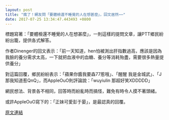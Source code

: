 ```yaml
---
layout: post
title: "瘋了！網友問「要體檢還不睡覺的人在想甚麼」，回文居然⋯⋯"
date: 2017-07-25 13:34:47.443493 +0800
---
```


標題寫著：「要體檢還不睡覺的人在想甚麼」，一則這樣的提問文章，讓PTT鄉民紛紛出籠，提供各式解答。

作者Dinenger的回文表示：「前一天知道，hen怕被測出肝指數過高，應該是因為我臉的養分需求太高，一下就把血液中的血糖、養分等消耗殆盡，需要很多熱量提供養分」

對這篇回覆，鄉民紛紛表示：「蘋果你醬我要森77惹哦」、「醒醒 我是金城武」、「J那我知道惹QnQ」，而AppleOuO則評論說：「wuyiulin 那超好笑XDDDDD」

網民想法、背景各不相同，回答時而紛亂時而搞怪，難免有時令人摸不著頭緒。

或許AppleOuO寫下的：「正妹可愛彭于晏」，是最認真的回覆。

<a href = "https://www.ptt.cc/bbs/Gossiping/M.1500928202.A.D29.html">原文連結</a>


